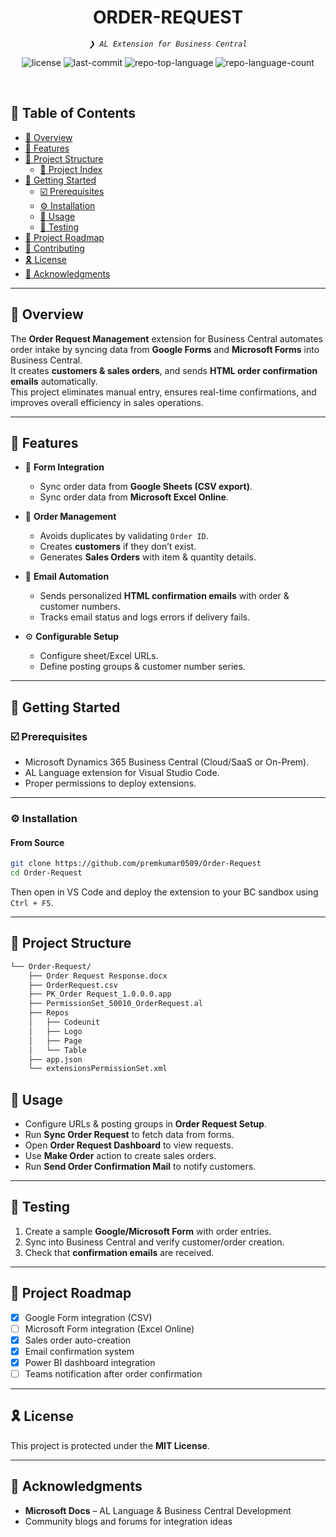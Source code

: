 
<p align="center"><h1 align="center">ORDER-REQUEST</h1></p>
<p align="center">
	<em><code>❯ AL Extension for Business Central</code></em>
</p>
<p align="center">
	<img src="https://img.shields.io/github/license/premkumar0509/Order-Request?style=default&logo=opensourceinitiative&logoColor=white&color=0080ff" alt="license">
	<img src="https://img.shields.io/github/last-commit/premkumar0509/Order-Request?style=default&logo=git&logoColor=white&color=0080ff" alt="last-commit">
	<img src="https://img.shields.io/github/languages/top/premkumar0509/Order-Request?style=default&color=0080ff" alt="repo-top-language">
	<img src="https://img.shields.io/github/languages/count/premkumar0509/Order-Request?style=default&color=0080ff" alt="repo-language-count">
</p>
<br>

## 🔗 Table of Contents

- [📍 Overview](#-overview)
- [👾 Features](#-features)
- [📁 Project Structure](#-project-structure)
  - [📂 Project Index](#-project-index)
- [🚀 Getting Started](#-getting-started)
  - [☑️ Prerequisites](#-prerequisites)
  - [⚙️ Installation](#-installation)
  - [🤖 Usage](#🤖-usage)
  - [🧪 Testing](#🧪-testing)
- [📌 Project Roadmap](#-project-roadmap)
- [🔰 Contributing](#-contributing)
- [🎗 License](#-license)
- [🙌 Acknowledgments](#-acknowledgments)

---

## 📍 Overview

The **Order Request Management** extension for Business Central automates order intake by syncing data from **Google Forms** and **Microsoft Forms** into Business Central.  
It creates **customers & sales orders**, and sends **HTML order confirmation emails** automatically.  
This project eliminates manual entry, ensures real-time confirmations, and improves overall efficiency in sales operations.  

---

## 👾 Features

- 🔄 **Form Integration**  
  - Sync order data from **Google Sheets (CSV export)**.  
  - Sync order data from **Microsoft Excel Online**.  

- 📝 **Order Management**  
  - Avoids duplicates by validating `Order ID`.  
  - Creates **customers** if they don’t exist.  
  - Generates **Sales Orders** with item & quantity details.  

- 📧 **Email Automation**  
  - Sends personalized **HTML confirmation emails** with order & customer numbers.  
  - Tracks email status and logs errors if delivery fails.  

- ⚙️ **Configurable Setup**  
  - Configure sheet/Excel URLs.  
  - Define posting groups & customer number series.  

---



## 🚀 Getting Started

### ☑️ Prerequisites
- Microsoft Dynamics 365 Business Central (Cloud/SaaS or On-Prem).
- AL Language extension for Visual Studio Code.
- Proper permissions to deploy extensions.

---

### ⚙️ Installation

#### From Source
```sh
git clone https://github.com/premkumar0509/Order-Request
cd Order-Request
```

Then open in VS Code and deploy the extension to your BC sandbox using `Ctrl + F5`.

---

## 📁 Project Structure

```sh
└── Order-Request/
    ├── Order Request Response.docx
    ├── OrderRequest.csv
    ├── PK_Order Request_1.0.0.0.app
    ├── PermissionSet_50010_OrderRequest.al
    ├── Repos
    │   ├── Codeunit
    │   ├── Logo
    │   ├── Page
    │   └── Table
    ├── app.json
    └── extensionsPermissionSet.xml
```

## 🤖 Usage

- Configure URLs & posting groups in **Order Request Setup**.  
- Run **Sync Order Request** to fetch data from forms.  
- Open **Order Request Dashboard** to view requests.  
- Use **Make Order** action to create sales orders.  
- Run **Send Order Confirmation Mail** to notify customers.  

---

## 🧪 Testing

1. Create a sample **Google/Microsoft Form** with order entries.  
2. Sync into Business Central and verify customer/order creation.  
3. Check that **confirmation emails** are received.  

---

## 📌 Project Roadmap

- [x] Google Form integration (CSV)  
- [ ] Microsoft Form integration (Excel Online)  
- [x] Sales order auto-creation  
- [x] Email confirmation system  
- [x] Power BI dashboard integration  
- [ ] Teams notification after order confirmation  

---

## 🎗 License

This project is protected under the **MIT License**.  

---

## 🙌 Acknowledgments

- **Microsoft Docs** – AL Language & Business Central Development  
- Community blogs and forums for integration ideas  